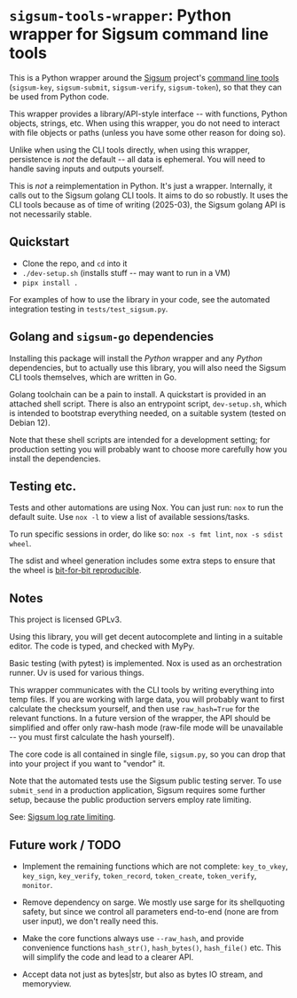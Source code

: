# `sigsum-tools-wrapper`: Python wrapper for Sigsum command line tools

This is a Python wrapper around the [Sigsum](https://www.sigsum.org/) project's
[command line tools](https://git.glasklar.is/sigsum/core/sigsum-go/-/blob/main/doc/tools.md)
(`sigsum-key`, `sigsum-submit`, `sigsum-verify`, `sigsum-token`), so that they
can be used from Python code.

This wrapper provides a library/API-style interface -- with functions, Python
objects, strings, etc. When using this wrapper, you do not need to interact with
file objects or paths (unless you have some other reason for doing so).

Unlike when using the CLI tools directly, when using this wrapper, persistence
is *not* the default -- all data is ephemeral. You will need to handle saving
inputs and outputs yourself.

This is *not* a reimplementation in Python. It's just a wrapper. Internally, it
calls out to the Sigsum golang CLI tools. It aims to do so robustly. It uses the
CLI tools because as of time of writing (2025-03), the Sigsum golang API is not
necessarily stable.

## Quickstart

- Clone the repo, and `cd` into it
- `./dev-setup.sh` (installs stuff -- may want to run in a VM)
- `pipx install .`

<!-- > [!TIP] You can also do `pipx install GIT_REPO_URL`. -->

For examples of how to use the library in your code, see the automated
integration testing in `tests/test_sigsum.py`.

## Golang and `sigsum-go` dependencies

Installing this package will install the *Python* wrapper and any *Python*
dependencies, but to actually use this library, you will also need the Sigsum
CLI tools themselves, which are written in Go.

Golang toolchain can be a pain to install. A quickstart is provided in an
attached shell script. There is also an entrypoint script, `dev-setup.sh`, which
is intended to bootstrap everything needed, on a suitable system (tested on
Debian 12).

Note that these shell scripts are intended for a development setting; for
production setting you will probably want to choose more carefully how you
install the dependencies.

## Testing etc.

Tests and other automations are using Nox. You can just run: `nox` to run the
default suite. Use `nox -l` to view a list of available sessions/tasks.

To run specific sessions in order, do like so: `nox -s fmt lint`, `nox -s sdist
wheel`.

The sdist and wheel generation includes some extra steps to ensure that the
wheel is [bit-for-bit reproducible](https://reproducible-builds.org/).

## Notes

This project is licensed GPLv3.

Using this library, you will get decent autocomplete and linting in a suitable
editor. The code is typed, and checked with MyPy.

Basic testing (with pytest) is implemented. Nox is used as an orchestration
runner. Uv is used for various things.

This wrapper communicates with the CLI tools by writing everything into temp
files. If you are working with large data, you will probably want to first
calculate the checksum yourself, and then use `raw_hash=True` for the relevant
functions. In a future version of the wrapper, the API should be simplified and
offer only raw-hash mode (raw-file mode will be unavailable -- you must first
calculate the hash yourself).

The core code is all contained in single file, `sigsum.py`, so you can drop that
into your project if you want to "vendor" it.

Note that the automated tests use the Sigsum public testing server. To use
`submit_send` in a production application, Sigsum requires some further setup,
because the public production servers employ rate limiting.

See: [Sigsum log rate limiting](https://git.glasklar.is/sigsum/core/log-go/-/blob/main/doc/rate-limit.md).

## Future work / TODO

- Implement the remaining functions which are not complete:
  `key_to_vkey`, `key_sign`, `key_verify`, `token_record`, `token_create`,
  `token_verify`, `monitor`.

- Remove dependency on sarge. We mostly use sarge for its shellquoting safety,
  but since we control all parameters end-to-end (none are from user input), we
  don't really need this.

- Make the core functions always use `--raw_hash`, and provide convenience
  functions `hash_str()`, `hash_bytes()`, `hash_file()` etc. This will simplify
  the code and lead to a clearer API.

- Accept data not just as bytes|str, but also as bytes IO stream, and
  memoryview.
